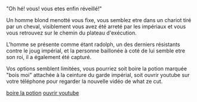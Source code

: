 "Oh hé! vous! vous etes enfin réveillé!"

Un homme blond menotté vous fixe, vous semblez etre dans un chariot tiré par un cheval, visiblement vous avez été arreté par les impériaux et vous vous retrouvez sur le chemin du plateau d'exécution.   

L'homme se présente comme étant radolph, un des derniers résistants contre le joug impérial, et la personne baillonée à coté de lui
semble etre son roi, il a également été capturé.

Vos options semblent limitées, vous pourriez soit boire la potion marquée "bois moi" attachée à la ceinture du garde impérial, soit ouvrir youtube sur votre téléphone pour regarder la nouvelle vidéo de what ze cut.

[boire la potion](https://github.com/jmtrivial/tp-git/blob/master/ledos.md)
[ouvrir youtube](https://github.com/jmtrivial/tp-git/blob/master/richa.md)
